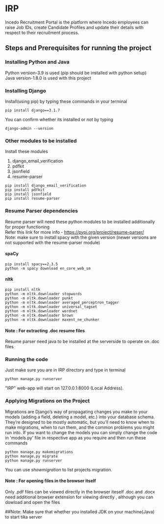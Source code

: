 # IRP
Incedo Recruitment Portal is the platform where Incedo employees can raise Job IDs, create Candidate Profiles and update their details with respect to their recruitment process.

## Steps and Prerequisites for running the project

### Installing Python and Java
Python version-3.9 is used (pip should be installed with python setup)  
Java version-1.8.0 is used with this project  

### Installing Django
Install(using pip) by typing these commands in your terminal
```
pip install django==3.1.7
```
You can confirm whether its installed or not by typing 
```
django-admin --version
```

### Other modules to be installed
Install these modules
1) django_email_verification
2) pdfkit
3) jsonfield
4) resume-parser
```
pip install django_email_verification
pip install pdfkit
pip install jsonfield
pip install resume-parser
```
### Resume Parser dependencies
Resume parser will need these python modules to be installed additionally for proper functioning  
Refer this link for more info - https://pypi.org/project/resume-parser/  
Note: make sure to install spacy with the given version (newer versions are not supported with the resume-parser module)
#### spaCy
```
pip install spacy==2.3.5
python -m spacy download en_core_web_sm
```
#### nltk
```
pip install nltk
python -m nltk.downloader stopwords
python -m nltk.downloader punkt
python -m nltk.downloader averaged_perceptron_tagger
python -m nltk.downloader universal_tagset
python -m nltk.downloader wordnet
python -m nltk.downloader brown
python -m nltk.downloader maxent_ne_chunker
```
#### Note : For extracting .doc resume files  
Resume parser need java to be installed at the serverside to operate on .doc files

### Running the code 
Just make sure you are in IRP directory and type in terminal 
```
python manage.py runserver
```
"IRP" web-app will start on 127.0.0.1:8000 (Local Address).
 
### Applying Migrations on the Project 
Migrations are Django’s way of propagating changes you make to your models (adding a field, deleting a model, etc.) into your database schema. They’re designed to be mostly automatic, but you’ll need to know when to make migrations, when to run them, and the common problems you might run into.
If you want to change the models you can simply change the code in 'models.py' file in respective app as you require and then run these commands
```
python manage.py makemigrations
python manage.py migrate 
python manage.py runserver
```
You can use *showmigration*  to list projects migration.

#### Note : For opening files in the browser itself
Only .pdf files can be viewed directly in the browser iteself .doc and .docx need additional browser extension for viewing directly , although you can dowload and open the files

##Note: Make sure that whether you installed JDK on your machine(Java) to start tika server

